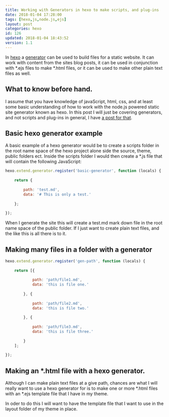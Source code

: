```yaml
---
title: Working with Generators in hexo to make scripts, and plug-ins
date: 2018-01-04 17:28:00
tags: [hexo,js,node.js,ejs]
layout: post
categories: hexo
id: 126
updated: 2018-01-04 18:43:52
version: 1.1
---
```


In [hexo](https://hexo.io/) a [generator](https://hexo.io/api/generator.html) can be used to build files for a static website. It can work with content from the sites blog posts, it can be used in conjunction with *.ejs files to make *.html files, or it can be used to make other plain text files as well.

<!-- more -->

## What to know before hand.

I assume that you have knowledge of javaScript, html, css, and at least some basic understanding of how to work with the node.js powered static site generator known as hexo. In this post I will just be covering generators, and not scripts and plug-ins in general, I have [a post for that]().

## Basic hexo generator example

A basic example of a hexo generator would be to create a scripts folder in the root name space of the hexo project alone side the source, theme, public folders ect. Inside the scripts folder I would then create a *.js file that will contain the following JavaScript:

```js
hexo.extend.generator.register('basic-generator', function (locals) {
 
    return {
 
        path: 'test.md',
        data: '# This is only a test.'
 
    };
 
});
```

When I generate the site this will create a test.md mark down file in the root name space of the public folder. If I just want to create plain text files, and the like this is all there is to it. 

## Making many files in a folder with a generator

```js
hexo.extend.generator.register('gen-path', function (locals) {
 
    return [{
 
            path: 'path/file1.md',
            data: 'this is file one.'
 
        }, {
 
            path: 'path/file2.md',
            data: 'this is file two.'
 
        }, {
 
            path: 'path/file3.md',
            data: 'this is file three.'
 
        }
    ];
 
});
```

## Making an *.html file with a hexo generator.

Although I can make plain text files at a give path, chances are what I will really want to use a hexo generator for is to make one or more *.html files with an *.ejs template file that I have in my theme.

In oder to do this I will want to have the template file that I want to use in the layout folder of my theme in place.